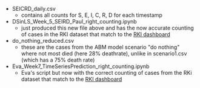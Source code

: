 - SEICRD_daily.csv
    - contains all counts for S, E, I, C, R, D for each timestamp
- DSinLS_Week_5_SEIRD_Paul_right_counting.ipynb
    - just produced this new file above and has the now accurate counting of cases in the RKI dataset that match to the [RKI dashboard](https://experience.arcgis.com/experience/478220a4c454480e823b17327b2bf1d4)
- do_nothing_reduced.csv 
    - these are the cases from the ABM model scenario "do nothing" where not most died (here 28% deathrate), unlike in scenario1.csv (which has a 75% death rate)
- Eva_Week7_TimeSeriesPrediction_right_counting.ipynb
    - Eva's script but now with the correct counting of cases from the RKi dataset that match to the [RKI dashboard](https://experience.arcgis.com/experience/478220a4c454480e823b17327b2bf1d4)